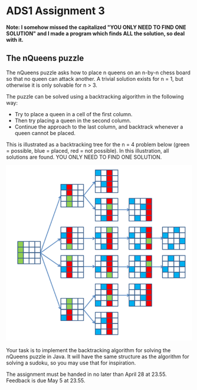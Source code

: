 ﻿# ADS1 Assignment 3

<b>Note: I somehow missed the capitalized "YOU ONLY NEED TO FIND ONE SOLUTION"
and I made a program which finds ALL the solution, so deal with it.</b>

## The nQueens puzzle

The nQueens puzzle asks how to place n queens on an n-by-n chess board so that no queen can attack another. A trivial solution exists for n = 1, but otherwise it is only solvable for n > 3.

The puzzle can be solved using a backtracking algorithm in the following way:

- Try to place a queen in a cell of the first column.
- Then try placing a queen in the second column.
- Continue the approach to the last column, and backtrack whenever a queen cannot be placed.

This is illustrated as a backtracking tree for the n = 4 problem below (green = possible, blue = placed, red = not possible). In this illustration, all solutions are found. YOU ONLY NEED TO FIND ONE SOLUTION.

<img src="example.png" alt="solution"/>

Your task is to implement the backtracking algorithm for solving the nQueens puzzle in Java. It will have the same structure as the algorithm for solving a sudoku, so you may use that for inspiration.

The assignment must be handed in no later than April 28 at 23.55. Feedback is due May 5 at 23.55.